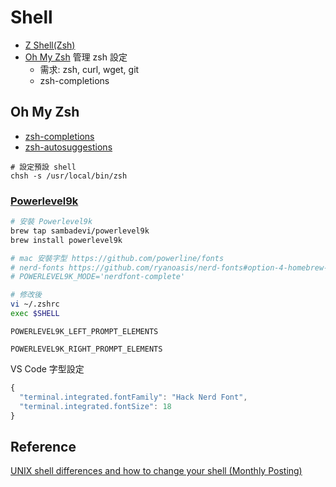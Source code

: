 # Shell

* [Z Shell\(Zsh](https://www.zsh.org/)[\)](https://github.com/ohmyzsh/ohmyzsh)
* [Oh My Zsh](https://github.com/ohmyzsh/ohmyzsh) 管理 zsh 設定
  * 需求: zsh, curl, wget, git
  * zsh-completions

## Oh My Zsh

* [zsh-completions](https://github.com/zsh-users/zsh-completions)
* [zsh-autosuggestions](https://github.com/zsh-users/zsh-autosuggestions)

```text
# 設定預設 shell
chsh -s /usr/local/bin/zsh
```

### [Powerlevel9k](https://github.com/Powerlevel9k/powerlevel9k)

```bash
# 安裝 Powerlevel9k
brew tap sambadevi/powerlevel9k
brew install powerlevel9k

# mac 安裝字型 https://github.com/powerline/fonts
# nerd-fonts https://github.com/ryanoasis/nerd-fonts#option-4-homebrew-fonts
# POWERLEVEL9K_MODE='nerdfont-complete'

# 修改後
vi ~/.zshrc
exec $SHELL
```

`POWERLEVEL9K_LEFT_PROMPT_ELEMENTS`

`POWERLEVEL9K_RIGHT_PROMPT_ELEMENTS`

VS Code 字型設定

```javascript
{
  "terminal.integrated.fontFamily": "Hack Nerd Font",
  "terminal.integrated.fontSize": 18
}
```

## Reference

[UNIX shell differences and how to change your shell \(Monthly Posting\)](http://www.faqs.org/faqs/unix-faq/shell/shell-differences/)

